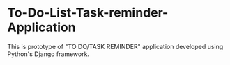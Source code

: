 # To-Do-List-Task-reminder-Application
This is prototype of "TO DO/TASK REMINDER" application developed using Python's Django framework.
